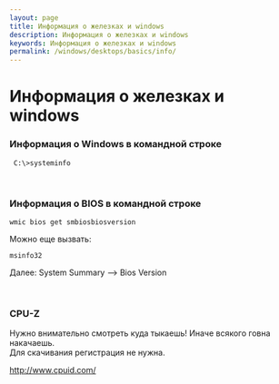 ```yaml
---
layout: page
title: Информация о железках и windows
description: Информация о железках и windows
keywords: Информация о железках и windows
permalink: /windows/desktops/basics/info/
---
```


# Информация о железках и windows

### Информация о Windows в командной строке

     C:\>systeminfo

<br/>

### Информация о BIOS в командной строке

    wmic bios get smbiosbiosversion

Можно еще вызвать:

    msinfo32

Далее: System Summary --> Bios Version

<br/>

### CPU-Z

Нужно внимательно смотреть куда тыкаешь! Иначе всякого говна накачаешь.  
Для скачивания регистрация не нужна.

http://www.cpuid.com/
